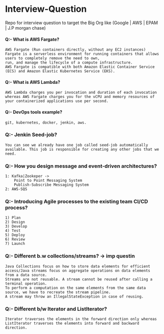 # Interview-Question
Repo for interview question to target the Big Org like (Google | AWS | EPAM | J.P morgan chase)

#### Q:- What is AWS Fargate?
```
AWS Fargate (Run containers directly, without any EC2 instances)
Fargate is a serverless environment for running containers that allows users to completely remove the need to own,
run, and manage the lifecycle of a compute infrastructure. 
AWS Fargate is compatible with both Amazon Elastic Container Service (ECS) and Amazon Elastic Kubernetes Service (EKS).
```
#### Q:- What is AWS Lambda?
```
AWS Lambda charges you per invocation and duration of each invocation
whereas AWS Fargate charges you for the vCPU and memory resources of your containerized applications use per second.
```
#### Q:- DevOps tools example?
```
git, kubernetes, docker, jenkin, aws.
```

### Q:- Jenkin Seed-job?
```
You can see we already have one job called seed-job automatically available. This job is responsible for creating any other jobs that we need.
```

### Q:- How you design message and event-driven architectures?
```
1: Kafka|Zookeper ->
	Point to Point Messaging System
	Publish-Subscribe Messaging System 
2: AWS-SQS
```

### Q:- Introducing Agile processes to the existing team CI/CD process?
```
1) Plan
2) Design
3) Develop
4) Test
5) Deploy
6) Review
7) Launch
```

### Q:- Different b.w collections/streams? -> imp questin
```
Java Collections focus on how to store data elements for efficient access/Java streams focus on aggregate operations on data elements from a data source.
Streams are not reusable. A stream cannot be reused after calling a terminal operation.
To perform a computation on the same elements from the same data source, we have to recreate the stream pipeline.
A stream may throw an IllegalStateException in case of reusing.
```

### Q:- Different b/w Iterator and ListIterator?
```
Iterator traverses the elements in the forward direction only whereas ListIterator traverses the elements into forward and backward direction.
```

